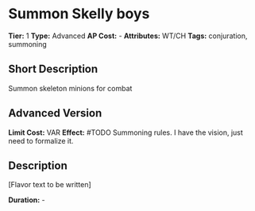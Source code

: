 # Summon Skelly boys

**Tier:** 1
**Type:** Advanced
**AP Cost:** -
**Attributes:** WT/CH
**Tags:** conjuration, summoning

## Short Description
Summon skeleton minions for combat

## Advanced Version
**Limit Cost:** VAR
**Effect:** #TODO Summoning rules. I have the vision, just need to formalize it.

## Description
[Flavor text to be written]

**Duration:** -